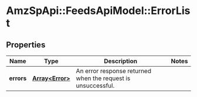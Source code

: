 # AmzSpApi::FeedsApiModel::ErrorList

## Properties
Name | Type | Description | Notes
------------ | ------------- | ------------- | -------------
**errors** | [**Array&lt;Error&gt;**](Error.md) | An error response returned when the request is unsuccessful. | 

